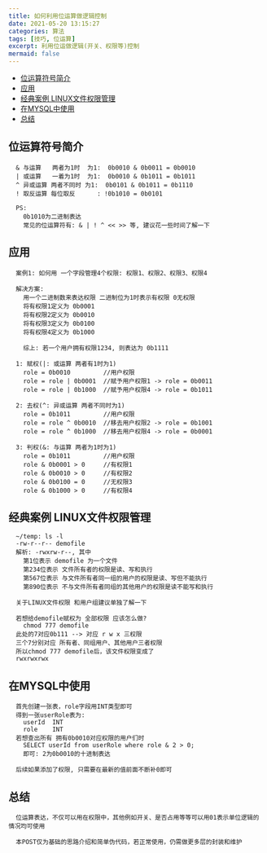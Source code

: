 ```yaml
---
title: 如何利用位运算做逻辑控制
date: 2021-05-20 13:15:27
categories: 算法
tags: [技巧, 位运算]
excerpt: 利用位运做逻辑(开关、权限等)控制
mermaid: false
---
```

<!-- markdown-toc GFM -->

* [位运算符号简介](#位运算符号简介)
* [应用](#应用)
* [经典案例 LINUX文件权限管理](#经典案例-linux文件权限管理)
* [在MYSQL中使用](#在mysql中使用)
* [总结](#总结)

<!-- markdown-toc -->

## 位运算符号简介

```plaintext
  & 与运算   两者为1时  为1:  0b0010 & 0b0011 = 0b0010
  | 或运算   一着为1时  为1:  0b0010 & 0b1011 = 0b1011
  ^ 异或运算 两者不同时 为1:  0b0101 & 0b1011 = 0b1110
  ! 取反运算 每位取反      : !0b1010 = 0b0101

  PS:
    0b1010为二进制表达
    常见的位运算符有: & | ! ^ << >> 等, 建议花一些时间了解一下
```

## 应用

```plaintext
  案例1: 如何用 一个字段管理4个权限: 权限1、权限2、权限3、权限4

  解决方案:
    用一个二进制数来表达权限 二进制位为1时表示有权限 0无权限
    将有权限1定义为 0b0001
    将有权限2定义为 0b0010
    将有权限3定义为 0b0100
    将有权限4定义为 0b1000

    综上: 若一个用户拥有权限1234, 则表达为 0b1111

  1: 赋权(|: 或运算 两者有1时为1)
    role = 0b0010         //用户权限
    role = role | 0b0001  //赋予用户权限1 -> role = 0b0011
    role = role | 0b1000  //赋予用户权限4 -> role = 0b1011

  2: 去权(^: 异或运算 两者不同时为1)
    role = 0b1011         //用户权限
    role = role ^ 0b0010  //移去用户权限2 -> role = 0b1001
    role = role ^ 0b1000  //移去用户权限4 -> role = 0b0001

  3: 判权(&: 与运算 两者为1时为1)
    role = 0b1011         //用户权限
    role & 0b0001 > 0     //有权限1
    role & 0b0010 > 0     //有权限2
    role & 0b0100 = 0     //无权限3
    role & 0b1000 > 0     //有权限4
```

## 经典案例 LINUX文件权限管理

```shell
  ~/temp: ls -l
  -rw-r--r-- demofile
  解析: -rwxrw-r--, 其中
    第1位表示 demofile 为一个文件
    第234位表示 文件所有者的权限是读、写和执行
    第567位表示 与文件所有者同一组的用户的权限是读、写但不能执行
    第890位表示 不与文件所有者同组的其他用户的权限是读不能写和执行

  关于LINUX文件权限 和用户组建议单独了解一下

  若想给demofile赋权为 全部权限 应该怎么做?
    chmod 777 demofile
  此处的7对应0b111 --> 对应 r w x 三权限
  三个7分别对应 所有者、同组用户、其他用户三者权限
  所以chmod 777 demofile后，该文件权限变成了
  rwxrwxrwx
```

## 在MYSQL中使用

```plaintext
  首先创建一张表，role字段用INT类型即可
  得到一张userRole表为:
    userId  INT
    role    INT
  若想查出所有 拥有0b0010对应权限的用户们时
    SELECT userId from userRole where role & 2 > 0;
    即可: 2为0b0010的十进制表达

  后续如果添加了权限, 只需要在最新的值前面不断补0即可
```

## 总结

```plaintext
  位运算表达，不仅可以用在权限中，其他例如开关、是否占用等等可以用01表示单位逻辑的情况均可使用

  本POST仅为基础的思路介绍和简单伪代码，若正常使用，仍需做更多层的封装和维护
```
